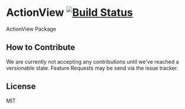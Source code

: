 # ActionView [![Build Status](https://travis-ci.org/FuchsiaIO/ActionView.svg?branch=master)](https://travis-ci.org/FuchsiaIO/ActionView)

ActionView Package

## How to Contribute
We are currently not accepting any contributions until we've reached a versionable state. Feature Requests may be send via the issue tracker.

## License
MIT
